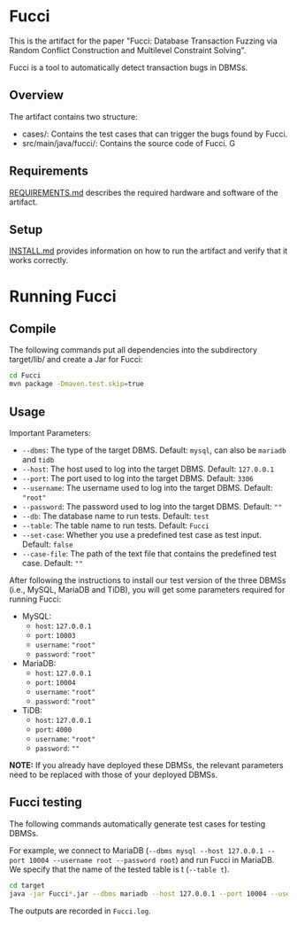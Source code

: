 # Fucci

This is the artifact for the paper "Fucci: Database Transaction Fuzzing via Random Conflict Construction and Multilevel Constraint Solving". 

Fucci is a tool to automatically detect transaction bugs in DBMSs.

## Overview

The artifact contains two structure:

* cases/: Contains the test cases that can trigger the bugs found by Fucci.
* src/main/java/fucci/: Contains the source code of Fucci.
G
## Requirements

[REQUIREMENTS.md](REQUIREMENTS.md) describes the required hardware and software of the artifact.

## Setup

[INSTALL.md](INSTALL.md) provides information on how to run the artifact and verify that it works correctly.

# Running Fucci

## Compile

The following commands put all dependencies into the subdirectory target/lib/ and create a Jar for Fucci:
```bash
cd Fucci
mvn package -Dmaven.test.skip=true
```

## Usage
Important Parameters:
* `--dbms`: The type of the target DBMS. Default: `mysql`, can also be `mariadb` and `tidb`
* `--host`: The host used to log into the target DBMS. Default: `127.0.0.1`
* `--port`: The port used to log into the target DBMS. Default: `3306`
* `--username`: The username used to log into the target DBMS. Default: `"root"`
* `--password`: The password used to log into the target DBMS. Default: `""`
* `--db`: The database name to run tests. Default: `test`
* `--table`: The table name to run tests. Default: `Fucci`
* `--set-case`: Whether you use a predefined test case as test input. Default: `false`
* `--case-file`: The path of the text file that contains the predefined test case. Default: `""`

After following the instructions to install our test version of the three DBMSs (i.e., MySQL, MariaDB and TiDB),
you will get some parameters required for running Fucci:
* MySQL:
  * `host`: `127.0.0.1`
  * `port`: `10003`
  * `username`: `"root"`
  * `password`: `"root"`
* MariaDB:
  * `host`: `127.0.0.1`
  * `port`: `10004`
  * `username`: `"root"`
  * `password`: `"root"`
* TiDB:
  * `host`: `127.0.0.1`
  * `port`: `4000`
  * `username`: `"root"`
  * `password`: `""`

**NOTE:**
If you already have deployed these DBMSs, the relevant parameters need to be replaced with those of your deployed DBMSs.

## Fucci testing

The following commands automatically generate test cases for testing DBMSs.

For example, we connect to MariaDB (`--dbms mysql --host 127.0.0.1 --port 10004 --username root --password root`) and run Fucci in MariaDB. 
We specify that the name of the tested table is t (`--table t`).
```bash
cd target
java -jar Fucci*.jar --dbms mariadb --host 127.0.0.1 --port 10004 --username root --password root --table t
```

The outputs are recorded in `Fucci.log`.